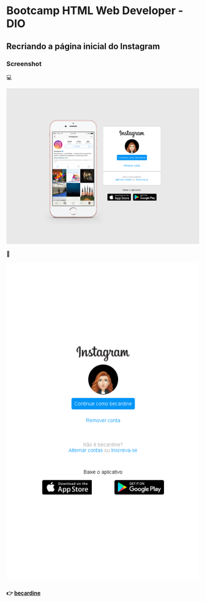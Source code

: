 # Bootcamp HTML Web Developer - DIO

## Recriando a página inicial do Instagram

### Screenshot 

:computer:

![](img/screenshot-desktop.png)

:iphone:

![](img/screenshot-celular.png)

#### :point_right: [becardine](https://www.linkedin.com/in/becardine)
